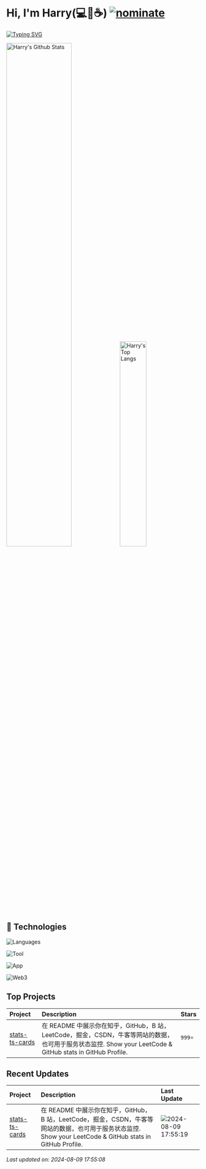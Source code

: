 # Hi, I'm Harry(💻💖☕) [![nominate](https://img.shields.io/badge/nominate-%20@HarryYe66%20as%20GitHub%20Star-yellow.svg?logo=github&labelColor=181717&longCache=true&style=flat-square)](https://stars.github.com/nominate)

[![Typing SVG](https://readme-typing-svg.herokuapp.com?font=comfortaa&color=016EEA&size=24&width=500&lines=Welcome+to+Harry's+Github)](https://git.io/typing-svg)

<p>
  <img src="https://github-readme-stats.vercel.app/api?username=HarryYe66&show_icons=true&hide_border=true" alt="Harry's Github Stats" width="58%" />
  <img src="https://github-readme-stats.vercel.app/api/top-langs/?username=HarryYe66&layout=compact&hide_border=true&langs_count=10" alt="Harry's Top Langs" width="37%" /> 
</p>

## 🔧 Technologies

![Languages](https://skill-icon-ts.vercel.app/icons?i=react,electron,express,vue,vite,php,wordpress,html,htmx,js,threejs,JQuery,less,ts,nodejs,md)

![Tool](https://skill-icon-ts.vercel.app/icons?i=mysql,redis,MongoDB,rabbitmq,ipfs,linux,nginx,sqlite,docker,powershell,vercel,cloudflare)

![App](https://skill-icon-ts.vercel.app/icons?i=x,whatsapp,discord,instagram,telegram,gmail,github,Sublime,vscode)

![Web3](https://skill-icon-ts.vercel.app/icons?i=uniswap,pancakeswap,jup6,solana,polygon,bnb,ethereum)

## Top Projects

| Project                                                       | Description                                                                                                                                                | Stars   |
| :------------------------------------------------------------ | :--------------------------------------------------------------------------------------------------------------------------------------------------------- | :------ |
| [stats-ts-cards](https://github.com/HarryYe66/stats-ts-cards) | 在 README 中展示你在知乎，GitHub，B 站，LeetCode，掘金，CSDN，牛客等网站的数据，也可用于服务状态监控. Show your LeetCode & GitHub stats in GitHub Profile. | `999⭐` |

## Recent Updates

| Project                                                       | Description                                                                                                                                                | Last Update                                                                                                  |
| :------------------------------------------------------------ | :--------------------------------------------------------------------------------------------------------------------------------------------------------- | :----------------------------------------------------------------------------------------------------------- |
| [stats-ts-cards](https://github.com/HarryYe66/stats-ts-cards) | 在 README 中展示你在知乎，GitHub，B 站，LeetCode，掘金，CSDN，牛客等网站的数据，也可用于服务状态监控. Show your LeetCode & GitHub stats in GitHub Profile. | ![2024-08-09 17:55:19](https://img.shields.io/badge/2024--08--01-21%3A29%3A19-brightgreen?style=flat-square) |

_Last updated on: 2024-08-09 17:55:08_
